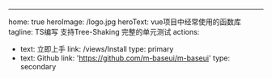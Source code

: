 ---
home: true
heroImage: /logo.jpg
heroText: vue项目中经常使用的函数库
tagline: TS编写 支持Tree-Shaking 完整的单元测试
actions:
- text: 立即上手
  link: /views/Install
  type: primary
- text: Github
  link: 'https://github.com/m-baseui/m-baseui'
  type: secondary
